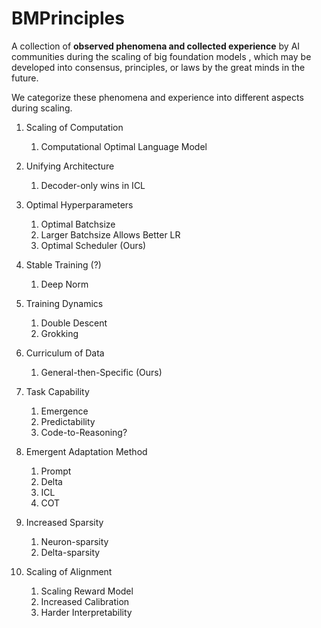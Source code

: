 # BMPrinciples

A collection of **observed phenomena and collected experience** by AI communities during the scaling of big foundation models , which may be developed into consensus, principles, or laws by the great minds in the future.

We categorize these phenomena and experience into different aspects during scaling.

1. Scaling of Computation
   1. Computational Optimal Language Model
   
2. Unifying Architecture
   1. Decoder-only wins in ICL
   
3. Optimal Hyperparameters
   1. Optimal Batchsize 
   2. Larger Batchsize Allows Better LR
   3. Optimal Scheduler (Ours)

4. Stable Training (?)
   1. Deep Norm
   
5. Training Dynamics
   1. Double Descent
   2. Grokking
   
6. Curriculum of Data
   1. General-then-Specific (Ours)

7. Task Capability
   1. Emergence
   2. Predictability
   3. Code-to-Reasoning?
   
8. Emergent Adaptation Method
   1. Prompt
   2. Delta
   3. ICL
   4. COT
   
9. Increased Sparsity
   1. Neuron-sparsity
   2. Delta-sparsity

10. Scaling of Alignment
    1.  Scaling Reward Model
    2.  Increased Calibration
    3.  Harder Interpretability
